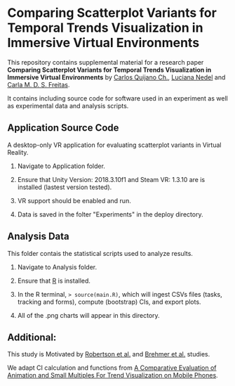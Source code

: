 # Comparing Scatterplot Variants for Temporal Trends Visualization in Immersive Virtual Environments

This repository contains supplemental material for a research paper **Comparing Scatterplot Variants for Temporal Trends Visualization in Immersive Virtual Environments** by [Carlos Quijano Ch.](mailto:cquijanochavez@gmail.com), [Luciana Nedel](mailto:nedel@inf.ufrgs.br) and [Carla M. D. S. Freitas](mailto:carla@inf.ufrgs.br). 

It contains including source code for software used in an experiment as well as experimental data and analysis scripts.

## Application Source Code

A desktop-only VR application for evaluating scatterplot variants in Virtual Reality.

1. Navigate to Application folder.

2. Ensure that Unity Version: 2018.3.10f1 and Steam VR: 1.3.10 are is installed (lastest version tested).

3. VR support should be enabled and run.

4. Data is saved in the folter "Experiments" in the deploy directory.

## Analysis Data

This folder contais the statistical scripts used to analyze results.

1. Navigate to Analysis folder.

2. Ensure that [R](https://www.r-project.org/) is installed.

3. In the R terminal, `> source(main.R)`, which will ingest CSVs files (tasks, tracking and forms), compute (bootstrap) CIs, and export plots.

4. All of the .png charts will appear in this directory.

## Additional:

This study is Motivated by [Robertson et al.](http://dx.doi.org/10.1109/TVCG.2008.125) and [Brehmer et al.](https://dx.doi.org/10.1109/TVCG.2019.2934397) studies.

We adapt CI calculation and functions from [A Comparative Evaluation of Animation and Small Multiples For Trend Visualization on Mobile Phones](https://github.com/microsoft/MobileTrendVis/).

